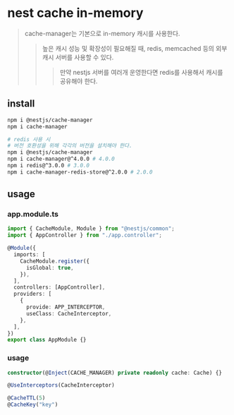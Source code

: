 # nest cache in-memory

> cache-manager는 기본으로 in-memory 캐시를 사용한다.
>
> > 높은 캐시 성능 및 확장성이 필요해질 때, redis, memcached 등의 외부 캐시 서버를 사용할 수 있다.
> >
> > > 만약 nestjs 서버를 여러개 운영한다면 redis를 사용해서 캐시를 공유해야 한다.

## install

```sh
npm i @nestjs/cache-manager
npm i cache-manager

# redis 사용 시
# 버전 호환성을 위해 각각의 버전을 설치해야 한다.
npm i @nestjs/cache-manager
npm i cache-manager@^4.0.0 # 4.0.0
npm i redis@^3.0.0 # 3.0.0
npm i cache-manager-redis-store@^2.0.0 # 2.0.0
```

## usage

### app.module.ts

```ts
import { CacheModule, Module } from "@nestjs/common";
import { AppController } from "./app.controller";

@Module({
  imports: [
    CacheModule.register({
      isGlobal: true,
    }),
  ],
  controllers: [AppController],
  providers: [
    {
      provide: APP_INTERCEPTOR,
      useClass: CacheInterceptor,
    },
  ],
})
export class AppModule {}
```

### usage

```ts
constructor(@Inject(CACHE_MANAGER) private readonly cache: Cache) {}

@UseInterceptors(CacheInterceptor)

@CacheTTL(5)
@CacheKey("key")
```
